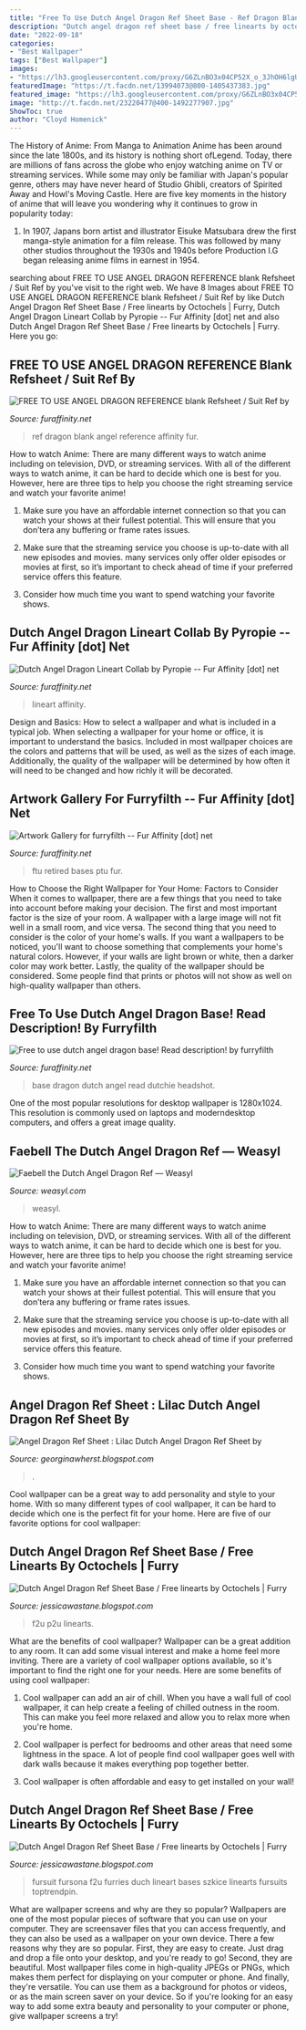 ```yaml
---
title: "Free To Use Dutch Angel Dragon Ref Sheet Base - Ref Dragon Blank Angel Reference Affinity Fur"
description: "Dutch angel dragon ref sheet base / free linearts by octochels"
date: "2022-09-18"
categories:
- "Best Wallpaper"
tags: ["Best Wallpaper"]
images:
- "https://lh3.googleusercontent.com/proxy/G6ZLnBO3x04CP52X_o_3JhOH6lgUdWdLpyZJ4MSeQLCHM7m_TlLnFH8anqxvccMdfmSMDZjcnbjOB0Gt13q-cRxJLkddnmF1wNqY2qcMTvxi_-4AoxKbHL0byHueKgtCiJDgtzJyPT4vm-qTKKP4TNu_MRoNXJhW7habEmtdQ3L7ug9VlANJhosW3DtBtlM=w1200-h630-p-k-no-nu"
featuredImage: "https://t.facdn.net/13994073@800-1405437383.jpg"
featured_image: "https://lh3.googleusercontent.com/proxy/G6ZLnBO3x04CP52X_o_3JhOH6lgUdWdLpyZJ4MSeQLCHM7m_TlLnFH8anqxvccMdfmSMDZjcnbjOB0Gt13q-cRxJLkddnmF1wNqY2qcMTvxi_-4AoxKbHL0byHueKgtCiJDgtzJyPT4vm-qTKKP4TNu_MRoNXJhW7habEmtdQ3L7ug9VlANJhosW3DtBtlM=w1200-h630-p-k-no-nu"
image: "http://t.facdn.net/23220477@400-1492277907.jpg"
ShowToc: true
author: "Cloyd Homenick"
---
```



The History of Anime: From Manga to Animation
Anime has been around since the late 1800s, and its history is nothing short ofLegend. Today, there are millions of fans across the globe who enjoy watching anime on TV or streaming services. While some may only be familiar with Japan's popular genre, others may have never heard of Studio Ghibli, creators of Spirited Away and Howl's Moving Castle. Here are five key moments in the history of anime that will leave you wondering why it continues to grow in popularity today:
1) In 1907, Japans born artist and illustrator Eisuke Matsubara drew the first manga-style animation for a film release. This was followed by many other studios throughout the 1930s and 1940s before Production I.G began releasing anime films in earnest in 1954.

	

		
searching about FREE TO USE ANGEL DRAGON REFERENCE blank Refsheet / Suit Ref by you've visit to the right web. We have 8 Images about FREE TO USE ANGEL DRAGON REFERENCE blank Refsheet / Suit Ref by like Dutch Angel Dragon Ref Sheet Base / Free linearts by Octochels | Furry, Dutch Angel Dragon Lineart Collab by Pyropie -- Fur Affinity [dot] net and also Dutch Angel Dragon Ref Sheet Base / Free linearts by Octochels | Furry. Here you go:
		
    
## FREE TO USE ANGEL DRAGON REFERENCE Blank Refsheet / Suit Ref By

<img loading=lazy src="https://t.facdn.net/13994073@800-1405437383.jpg" onerror="this.onerror=null;this.src='https://tse4.mm.bing.net/th?id=OIP.z1oj0XBA2Q2-7ppLQah4dAHaFP&amp;pid=15.1';" alt="FREE TO USE ANGEL DRAGON REFERENCE blank Refsheet / Suit Ref by">

_Source: furaffinity.net_

>ref dragon blank angel reference affinity fur. 

	

How to watch Anime: There are many different ways to watch anime including on television, DVD, or streaming services.
With all of the different ways to watch anime, it can be hard to decide which one is best for you. However, here are three tips to help you choose the right streaming service and watch your favorite anime!
1. Make sure you have an affordable internet connection so that you can watch your shows at their fullest potential. This will ensure that you don’tera any buffering or frame rates issues.

2. Make sure that the streaming service you choose is up-to-date with all new episodes and movies. many services only offer older episodes or movies at first, so it’s important to check ahead of time if your preferred service offers this feature.

3. Consider how much time you want to spend watching your favorite shows.

    
## Dutch Angel Dragon Lineart Collab By Pyropie -- Fur Affinity [dot] Net

<img loading=lazy src="https://d.furaffinity.net/art/pyropie/1466406596/1466405789.pyropie_updated_ref.jpg" onerror="this.onerror=null;this.src='https://tse4.mm.bing.net/th?id=OIP.sHSVGorJ5EicKueEKAQMQAHaC2&amp;pid=15.1';" alt="Dutch Angel Dragon Lineart Collab by Pyropie -- Fur Affinity [dot] net">

_Source: furaffinity.net_

>lineart affinity. 

	

Design and Basics: How to select a wallpaper and what is included in a typical job.
When selecting a wallpaper for your home or office, it is important to understand the basics. Included in most wallpaper choices are the colors and patterns that will be used, as well as the sizes of each image. Additionally, the quality of the wallpaper will be determined by how often it will need to be changed and how richly it will be decorated.

    
## Artwork Gallery For Furryfilth -- Fur Affinity [dot] Net

<img loading=lazy src="http://t.facdn.net/23220477@400-1492277907.jpg" onerror="this.onerror=null;this.src='https://tse2.mm.bing.net/th?id=OIP.gcb1QSjL8mKY31TqgIhXcAAAAA&amp;pid=15.1';" alt="Artwork Gallery for furryfilth -- Fur Affinity [dot] net">

_Source: furaffinity.net_

>ftu retired bases ptu fur. 

	

How to Choose the Right Wallpaper for Your Home: Factors to Consider
When it comes to wallpaper, there are a few things that you need to take into account before making your decision. The first and most important factor is the size of your room. A wallpaper with a large image will not fit well in a small room, and vice versa. 
The second thing that you need to consider is the color of your home's walls. If you want a wallpapers to be noticed, you'll want to choose something that complements your home's natural colors. However, if your walls are light brown or white, then a darker color may work better. 
Lastly, the quality of the wallpaper should be considered. Some people find that prints or photos will not show as well on high-quality wallpaper than others.

    
## Free To Use Dutch Angel Dragon Base! Read Description! By Furryfilth

<img loading=lazy src="http://t.facdn.net/22679818@800-1487645558.jpg" onerror="this.onerror=null;this.src='https://tse2.mm.bing.net/th?id=OIP.W0IEByOrvLaeSollVm4L9AHaJn&amp;pid=15.1';" alt="Free to use dutch angel dragon base! Read description! by furryfilth">

_Source: furaffinity.net_

>base dragon dutch angel read dutchie headshot. 

	

One of the most popular resolutions for desktop wallpaper is 1280x1024. This resolution is commonly used on laptops and moderndesktop computers, and offers a great image quality.

    
## Faebell The Dutch Angel Dragon Ref — Weasyl

<img loading=lazy src="https://cdn.weasyl.com/~tribalwolfhart/submissions/963387/c39c39136de415e3226f2fe119e48a959b709088aa2eb5e1b6920d1de7b53dae/tribalwolfhart-faebell-the-dutch-angel-dragon-ref.jpg?download" onerror="this.onerror=null;this.src='https://tse3.mm.bing.net/th?id=OIP.RVx-RGikcxKRzb1nptES8gHaKM&amp;pid=15.1';" alt="Faebell the Dutch Angel Dragon Ref — Weasyl">

_Source: weasyl.com_

>weasyl. 

	

How to watch Anime: There are many different ways to watch anime including on television, DVD, or streaming services.
With all of the different ways to watch anime, it can be hard to decide which one is best for you. However, here are three tips to help you choose the right streaming service and watch your favorite anime!
1. Make sure you have an affordable internet connection so that you can watch your shows at their fullest potential. This will ensure that you don’tera any buffering or frame rates issues.

2. Make sure that the streaming service you choose is up-to-date with all new episodes and movies. many services only offer older episodes or movies at first, so it’s important to check ahead of time if your preferred service offers this feature.

3. Consider how much time you want to spend watching your favorite shows.

    
## Angel Dragon Ref Sheet : Lilac Dutch Angel Dragon Ref Sheet By

<img loading=lazy src="https://lh3.googleusercontent.com/proxy/G6ZLnBO3x04CP52X_o_3JhOH6lgUdWdLpyZJ4MSeQLCHM7m_TlLnFH8anqxvccMdfmSMDZjcnbjOB0Gt13q-cRxJLkddnmF1wNqY2qcMTvxi_-4AoxKbHL0byHueKgtCiJDgtzJyPT4vm-qTKKP4TNu_MRoNXJhW7habEmtdQ3L7ug9VlANJhosW3DtBtlM=w1200-h630-p-k-no-nu" onerror="this.onerror=null;this.src='https://tse4.mm.bing.net/th?id=OIP.PEcqlKtGelpvRrzjthF3MAHaE8&amp;pid=15.1';" alt="Angel Dragon Ref Sheet : Lilac Dutch Angel Dragon Ref Sheet by">

_Source: georginawherst.blogspot.com_

>. 

	

Cool wallpaper can be a great way to add personality and style to your home. With so many different types of cool wallpaper, it can be hard to decide which one is the perfect fit for your home. Here are five of our favorite options for cool wallpaper: 

    
## Dutch Angel Dragon Ref Sheet Base / Free Linearts By Octochels | Furry

<img loading=lazy src="https://pm1.narvii.com/6572/f024b81b192e5b89ca5793acd1d8ba4859c64beb_hq.jpg" onerror="this.onerror=null;this.src='https://tse4.mm.bing.net/th?id=OIP.NsIM0d8xBqhHG1dUIc8_0QHaD_&amp;pid=15.1';" alt="Dutch Angel Dragon Ref Sheet Base / Free linearts by Octochels | Furry">

_Source: jessicawastane.blogspot.com_

>f2u p2u linearts. 

	

What are the benefits of cool wallpaper?
Wallpaper can be a great addition to any room. It can add some visual interest and make a home feel more inviting. There are a variety of cool wallpaper options available, so it's important to find the right one for your needs. Here are some benefits of using cool wallpaper: 
1. Cool wallpaper can add an air of chill. When you have a wall full of cool wallpaper, it can help create a feeling of chilled outness in the room. This can make you feel more relaxed and allow you to relax more when you're home. 

2. Cool wallpaper is perfect for bedrooms and other areas that need some lightness in the space. A lot of people find cool wallpaper goes well with dark walls because it makes everything pop together better. 

3. Cool wallpaper is often affordable and easy to get installed on your wall!

    
## Dutch Angel Dragon Ref Sheet Base / Free Linearts By Octochels | Furry

<img loading=lazy src="https://i.pinimg.com/originals/6e/ec/d1/6eecd18a423616236382f1eebf05e7b3.jpg" onerror="this.onerror=null;this.src='https://tse3.mm.bing.net/th?id=OIP.IoGW94TAi7gXo7x_QYEUsgHaFO&amp;pid=15.1';" alt="Dutch Angel Dragon Ref Sheet Base / Free linearts by Octochels | Furry">

_Source: jessicawastane.blogspot.com_

>fursuit fursona f2u furries duch lineart bases szkice linearts fursuits toptrendpin. 

	

What are wallpaper screens and why are they so popular?
Wallpapers are one of the most popular pieces of software that you can use on your computer. They are screensaver files that you can access frequently, and they can also be used as a wallpaper on your own device. There a few reasons why they are so popular. First, they are easy to create. Just drag and drop a file onto your desktop, and you're ready to go! Second, they are beautiful. Most wallpaper files come in high-quality JPEGs or PNGs, which makes them perfect for displaying on your computer or phone. And finally, they're versatile. You can use them as a background for photos or videos, or as the main screen saver on your device. So if you're looking for an easy way to add some extra beauty and personality to your computer or phone, give wallpaper screens a try!

